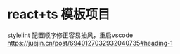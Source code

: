 # react+ts 模板项目

stylelint 配置顺序修正容易抽风，重启vscode
https://juejin.cn/post/6940127032932040735#heading-1
